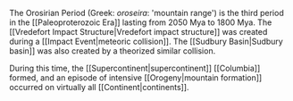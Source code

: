 The Orosirian Period (Greek: *oroseira*: 'mountain range') is the third period in the [[Paleoproterozoic Era]] lasting from 2050 Mya to 1800 Mya. The [[Vredefort Impact Structure|Vredefort impact structure]] was created during a [[Impact Event|meteoric collision]]. The [[Sudbury Basin|Sudbury basin]] was also created by a theorized similar collision.

During this time, the [[Supercontinent|supercontinent]] [[Columbia]] formed, and an episode of intensive [[Orogeny|mountain formation]] occurred on virtually all [[Continent|continents]].